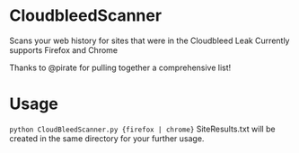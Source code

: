 # CloudbleedScanner
Scans your web history for sites that were in the Cloudbleed Leak
Currently supports Firefox and Chrome

Thanks to @pirate for pulling together a comprehensive list!

# Usage
````python CloudBleedScanner.py {firefox | chrome}````
SiteResults.txt will be created in the same directory for your further usage.